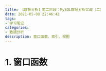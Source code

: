 ```yaml
---
title: 【数据分析】第二阶段：MySQL数据分析实战（二）
date: 2021-05-08 22:46:42
tags:
- 学习笔记
categories:
- 数据分析
description: 窗口函数、索引、视图
---
```


# 1. 窗口函数

